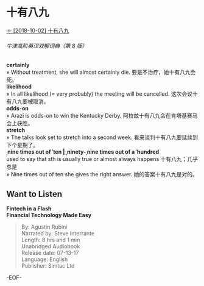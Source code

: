 # 十有八九  
[☞ [2018-10-02] 十有八九 ](https://mp.weixin.qq.com/s/SozNgZm9W9uxfP_abd3Nmg)    
  
###### 牛津高阶英汉双解词典（第 8 版）  
**certainly**  
» Without treatment, she will almost certainly die. 要是不治疗，她十有八九会死。  
**likelihood**  
» In all likelihood (= very probably) the meeting will be cancelled. 这次会议十有八九要被取消。  
**odds-on**  
» Arazi is odds-on to win the Kentucky Derby. 阿拉兹十有八九会在肯塔基赛马会上获胜。  
**stretch**  
» The talks look set to stretch into a second week. 看来谈判十有八九要延续到下个星期了。  
**ˌnine times out of ˈten | ˌninety-ˌnine times out of a ˈhundred**  
used to say that sth is usually true or almost always happens 十有八九；几乎总是  
» Nine times out of ten she gives the right answer. 她的答案十有八九是对的。  
  
## Want to Listen  
**Fintech in a Flash  
Financial Technology Made Easy**  
>By: Agustin Rubini  
Narrated by: Steve Interrante  
Length: 8 hrs and 1 min  
Unabridged Audiobook  
Release date: 07-13-17  
Language: English  
Publisher: Simtac Ltd  
  
-EOF-  
